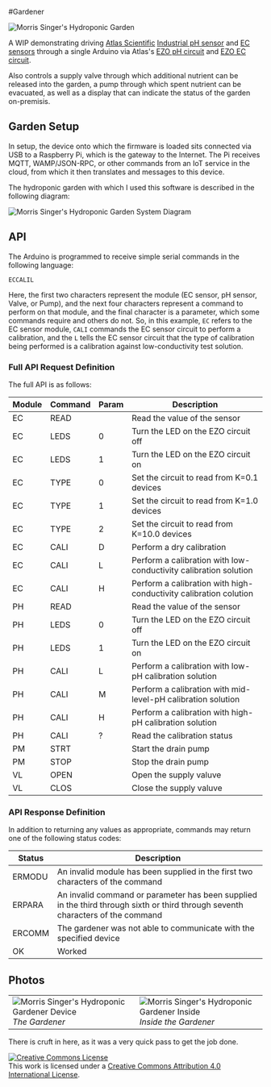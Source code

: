 #Gardener

![Morris Singer's Hydroponic Garden](http://i.imgur.com/YP2dZa3.jpg)

A WIP demonstrating driving [Atlas Scientific](http://www.atlas-scientific.com/) [Industrial pH sensor](http://www.atlas-scientific.com/product_pages/probes/industrial_ph_probe.html) and [EC sensors](http://www.atlas-scientific.com/product_pages/kits/ec_k0_1_kit.html) through a single Arduino via Atlas's [EZO pH circuit](http://www.atlas-scientific.com/product_pages/circuits/ezo_ph.html) and [EZO EC circuit](http://www.atlas-scientific.com/product_pages/circuits/ezo_ec.html).

Also controls a supply valve through which additional nutrient can be released into the garden, a pump through which spent nutrient can be evacuated, as well as a display that can indicate the status of the garden on-premisis.

## Garden Setup
In setup, the device onto which the firmware is loaded sits connected via USB to a Raspberry Pi,
which is the gateway to the Internet. The Pi receives MQTT, WAMP/JSON-RPC, or other commands from
an IoT service in the cloud, from which it then translates and messages to this device.

The hydroponic garden with which I used this software is described in the following diagram:

![Morris Singer's Hydroponic Garden System Diagram](http://i.imgur.com/pqnGeTb.png)

## API

The Arduino is programmed to receive simple serial commands in the following language:

```
ECCALIL
```

Here, the first two characters represent the module (EC sensor, pH sensor, Valve, or Pump), and the next four characters represent a command to perform on that module, and the final character is a parameter, which some commands require and others do not. So, in this example, `EC` refers to the EC sensor module, `CALI` commands the EC sensor circuit to perform a calibration, and the `L` tells the EC sensor circuit that the type of calibration being performed is a calibration against low-conductivity test solution.

### Full API Request Definition

The full API is as follows:


Module | Command | Param   | Description                                                             
-------|---------|---------|-------------------------------------------------------------------------
EC     | READ    |         | Read the value of the sensor                                            
EC     | LEDS    | 0       | Turn the LED on the EZO circuit off
EC     | LEDS    | 1       | Turn the LED on the EZO circuit on
EC     | TYPE    | 0       | Set the circuit to read from K=0.1 devices
EC     | TYPE    | 1       | Set the circuit to read from K=1.0 devices
EC     | TYPE    | 2       | Set the circuit to read from K=10.0 devices
EC     | CALI    | D       | Perform a dry calibration
EC     | CALI    | L       | Perform a calibration with low-conductivity calibration solution
EC     | CALI    | H       | Perform a calibration with high-conductivity calibration colution
PH     | READ    |         | Read the value of the sensor
PH     | LEDS    | 0       | Turn the LED on the EZO circuit off
PH     | LEDS    | 1       | Turn the LED on the EZO circuit on
PH     | CALI    | L       | Perform a calibration with low-pH calibration solution
PH     | CALI    | M       | Perform a calibration with mid-level-pH calibration solution
PH     | CALI    | H       | Perform a calibration with high-pH calibration solution
PH     | CALI    | ?       | Read the calibration status
PM     | STRT    |         | Start the drain pump
PM     | STOP    |         | Stop the drain pump
VL     | OPEN    |         | Open the supply valuve
VL     | CLOS    |         | Close the supply valuve

### API Response Definition

In addition to returning any values as appropriate, commands may return one of the following status codes:

Status  | Description
--------|--------------------------------------------------------------------------------------------------------------------------------|
ERMODU  | An invalid module has been supplied in the first two characters of the command
ERPARA  | An invalid command or parameter has been supplied in the third through sixth or third through seventh characters of the command
ERCOMM  | The gardener was not able to communicate with the specified device
OK      | Worked

## Photos
<table border="0">
  <tr>
    <td width="50%">
      <img alt="Morris Singer's Hydroponic Gardener Device" src="http://i.imgur.com/HCRspme.jpg" /><br />
      <em>The Gardener</em>
    </td>
    <td width="50%">
      <img alt="Morris Singer's Hydroponic Gardener Inside" src="http://i.imgur.com/xsndGfi.jpg" /><br />
      <em>Inside the Gardener</em>
    </td>
  </tr>
</table>

There is cruft in here, as it was a very quick pass to get the job done.

<a rel="license" href="http://creativecommons.org/licenses/by/4.0/"><img alt="Creative Commons License" style="border-width:0" src="https://i.creativecommons.org/l/by/4.0/88x31.png" /></a><br />This work is licensed under a <a rel="license" href="http://creativecommons.org/licenses/by/4.0/">Creative Commons Attribution 4.0 International License</a>.
